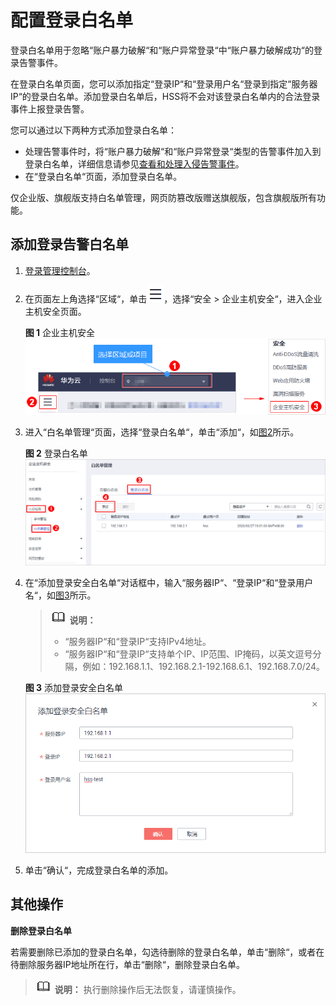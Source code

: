 # 配置登录白名单<a name="hss_01_0029"></a>

登录白名单用于忽略“账户暴力破解“和“账户异常登录“中“账户暴力破解成功“的登录告警事件。

在登录白名单页面，您可以添加指定“登录IP“和“登录用户名“登录到指定“服务器IP“的登录白名单。添加登录白名单后，HSS将不会对该登录白名单内的合法登录事件上报登录告警。

您可以通过以下两种方式添加登录白名单：

-   处理告警事件时，将“账户暴力破解“和“账户异常登录“类型的告警事件加入到登录白名单，详细信息请参见[查看和处理入侵告警事件](查看和处理入侵告警事件.md)。
-   在“登录白名单“页面，添加登录白名单。

仅企业版、旗舰版支持白名单管理，网页防篡改版赠送旗舰版，包含旗舰版所有功能。

## 添加登录告警白名单<a name="section349913102296"></a>

1.  [登录管理控制台](https://console.huaweicloud.com)。
2.  在页面左上角选择“区域“，单击![](figures/icon-servicelist.png)，选择“安全  \>  企业主机安全“，进入企业主机安全页面。

    **图 1**  企业主机安全<a name="hss_01_0229_fig1855613765114"></a>  
    ![](figures/企业主机安全.png "企业主机安全")

3.  进入“白名单管理“页面，选择“登录白名单“，单击“添加“，如[图2](#fig84424528346)所示。

    **图 2**  登录白名单<a name="fig84424528346"></a>  
    ![](figures/登录白名单.png "登录白名单")

4.  在“添加登录安全白名单“对话框中，输入“服务器IP“、“登录IP“和“登录用户名“，如[图3](#fig1371271816376)所示。

    >![](public_sys-resources/icon-note.gif) **说明：** 
    >-   “服务器IP“和“登录IP“支持IPv4地址。
    >-   “服务器IP“和“登录IP“支持单个IP、IP范围、IP掩码，以英文逗号分隔，例如：192.168.1.1、192.168.2.1-192.168.6.1、192.168.7.0/24。

    **图 3**  添加登录安全白名单<a name="fig1371271816376"></a>  
    ![](figures/添加登录安全白名单.png "添加登录安全白名单")

5.  单击“确认“，完成登录白名单的添加。

## 其他操作<a name="section927114112309"></a>

**删除登录白名单**

若需要删除已添加的登录白名单，勾选待删除的登录白名单，单击“删除“，或者在待删除服务器IP地址所在行，单击“删除“，删除登录白名单。

>![](public_sys-resources/icon-note.gif) **说明：** 
>执行删除操作后无法恢复，请谨慎操作。

